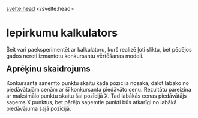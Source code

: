 <script>
	import Calculator from '$components/tenders/Calculator.svelte'
</script>

<svelte:head>
	<title>Iepirkumu kalkulators</title>
	<meta name="description" content="Kalkulators, kas realizē sliktu iepirkumu vērtēšanas modeli.">
</svelte:head>

# Iepirkumu kalkulators

Šeit vari paeksperimentēt ar kalkulatoru, kurš realizē ļoti sliktu, bet
pēdējos gados nereti izmantotu konkursantu vērtēšanas modeli.

<Calculator />

## Aprēķinu skaidrojums

Konkursanta saņemto punktu skaitu kādā pozīcijā nosaka, dalot labāko no
piedāvātajām cenām ar šī konkursanta piedāvāto cenu. Rezultātu pareizina
ar maksimālo punktu skaitu šai pozīcijā X. Tad labākās cenas piedāvātājs
saņems X punktus, bet pārējo saņemtie punkti būs atkarīgi no labākā
piedāvājuma šajā pozīcijā.

<style>
	h2 {
		margin-top: var(--space-base);
	}
</style>
